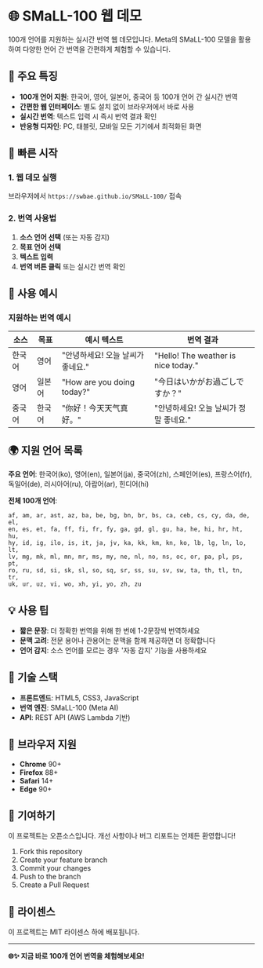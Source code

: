# 🌐 SMaLL-100 웹 데모

100개 언어를 지원하는 실시간 번역 웹 데모입니다. Meta의 SMaLL-100 모델을 활용하여 다양한 언어 간 번역을 간편하게 체험할 수 있습니다.

## 🌟 주요 특징

- **100개 언어 지원**: 한국어, 영어, 일본어, 중국어 등 100개 언어 간 실시간 번역
- **간편한 웹 인터페이스**: 별도 설치 없이 브라우저에서 바로 사용
- **실시간 번역**: 텍스트 입력 시 즉시 번역 결과 확인
- **반응형 디자인**: PC, 태블릿, 모바일 모든 기기에서 최적화된 화면

## 🚀 빠른 시작

### 1. 웹 데모 실행

브라우저에서 `https://swbae.github.io/SMaLL-100/` 접속

### 2. 번역 사용법

1. **소스 언어 선택** (또는 자동 감지)
2. **목표 언어 선택**
3. **텍스트 입력**
4. **번역 버튼 클릭** 또는 실시간 번역 확인

## 📝 사용 예시

### 지원하는 번역 예시

| 소스 | 목표 | 예시 텍스트 | 번역 결과 |
|------|------|-------------|-----------|
| 한국어 | 영어 | "안녕하세요! 오늘 날씨가 좋네요." | "Hello! The weather is nice today." |
| 영어 | 일본어 | "How are you doing today?" | "今日はいかがお過ごしですか？" |
| 중국어 | 한국어 | "你好！今天天气真好。" | "안녕하세요! 오늘 날씨가 정말 좋네요." |

## 🌍 지원 언어 목록

**주요 언어**: 한국어(ko), 영어(en), 일본어(ja), 중국어(zh), 스페인어(es), 프랑스어(fr), 독일어(de), 러시아어(ru), 아랍어(ar), 힌디어(hi)

**전체 100개 언어**: 
```
af, am, ar, ast, az, ba, be, bg, bn, br, bs, ca, ceb, cs, cy, da, de, el, 
en, es, et, fa, ff, fi, fr, fy, ga, gd, gl, gu, ha, he, hi, hr, ht, hu, 
hy, id, ig, ilo, is, it, ja, jv, ka, kk, km, kn, ko, lb, lg, ln, lo, lt, 
lv, mg, mk, ml, mn, mr, ms, my, ne, nl, no, ns, oc, or, pa, pl, ps, pt, 
ro, ru, sd, si, sk, sl, so, sq, sr, ss, su, sv, sw, ta, th, tl, tn, tr, 
uk, ur, uz, vi, wo, xh, yi, yo, zh, zu
```

## 💡 사용 팁

- **짧은 문장**: 더 정확한 번역을 위해 한 번에 1-2문장씩 번역하세요
- **문맥 고려**: 전문 용어나 관용어는 문맥을 함께 제공하면 더 정확합니다
- **언어 감지**: 소스 언어를 모르는 경우 '자동 감지' 기능을 사용하세요

## 🔧 기술 스택

- **프론트엔드**: HTML5, CSS3, JavaScript
- **번역 엔진**: SMaLL-100 (Meta AI)
- **API**: REST API (AWS Lambda 기반)

## 📱 브라우저 지원

- **Chrome** 90+
- **Firefox** 88+
- **Safari** 14+
- **Edge** 90+

## 🤝 기여하기

이 프로젝트는 오픈소스입니다. 개선 사항이나 버그 리포트는 언제든 환영합니다!

1. Fork this repository
2. Create your feature branch
3. Commit your changes
4. Push to the branch
5. Create a Pull Request

## 📄 라이센스

이 프로젝트는 MIT 라이센스 하에 배포됩니다.

---

**🌐✨ 지금 바로 100개 언어 번역을 체험해보세요!** 
